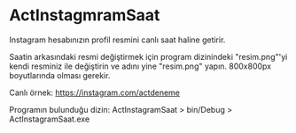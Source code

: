 # ActInstagmramSaat
Instagram hesabınızın profil resmini canlı saat haline getirir.

Saatin arkasındaki resmi değiştirmek için program dizinindeki "resim.png"'yi kendi resminiz ile değiştirin ve adını yine "resim.png" yapın. 800x800px boyutlarında olması gerekir.

Canlı örnek: https://instagram.com/actdeneme

Programın bulunduğu dizin: ActInstagramSaat > bin/Debug > ActInstagramSaat.exe
